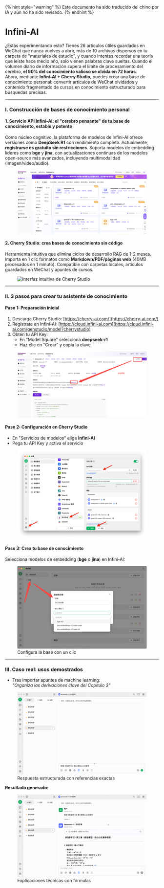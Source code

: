 
{% hint style="warning" %}
Este documento ha sido traducido del chino por IA y aún no ha sido revisado.
{% endhint %}

# Infini-AI

¿Estás experimentando esto? Tienes 26 artículos útiles guardados en WeChat que nunca vuelves a abrir, más de 10 archivos dispersos en tu carpeta de "materiales de estudio", y cuando intentas recordar una teoría que leíste hace medio año, solo vienen palabras clave sueltas. Cuando el volumen diario de información supera el límite de procesamiento del cerebro, **el 90% del conocimiento valioso se olvida en 72 horas**.\
Ahora, mediante **Infini-AI + Cherry Studio**, puedes crear una base de conocimiento personal: convertir artículos de WeChat olvidados y contenido fragmentado de cursos en conocimiento estructurado para búsquedas precisas.

---

### I. Construcción de bases de conocimiento personal

#### 1. Servicio API Infini-AI: el "cerebro pensante" de tu base de conocimiento, estable y potente
Como núcleo cognitivo, la plataforma de modelos de Infini-AI ofrece versiones como **DeepSeek R1** con rendimiento completo. Actualmente, **registrarse es gratuito sin restricciones**. Soporta modelos de embedding líderes como **bge** y **jina**, con actualizaciones continuas de los modelos open-source más avanzados, incluyendo multimodalidad (imagen/video/audio).

<figure><img src="../../.gitbook/assets/1280X1280 (1) (1).PNG" alt=""><figcaption></figcaption></figure>

#### 2. Cherry Studio: crea bases de conocimiento sin código
Herramienta intuitiva que elimina ciclos de desarrollo RAG de 1-2 meses. Importa en 1 clic formatos como **Markdown/PDF/páginas web** (40MB procesados en 1 minuto). Compatible con carpetas locales, artículos guardados en WeChat y apuntes de cursos.

<figure><img src="../../.gitbook/assets/zero-code.gif" alt="Interfaz intuitiva de Cherry Studio"><figcaption></figcaption></figure>

---

### II. 3 pasos para crear tu asistente de conocimiento

#### Paso 1: Preparación inicial
1. Descarga Cherry Studio: [https://cherry-ai.com/](https://cherry-ai.com/)  
2. Regístrate en Infini-AI: [https://cloud.infini-ai.com](https://cloud.infini-ai.com/genstudio/model?cherrystudio)  
3. Obtén tu API Key:
   - En "Model Square" selecciona **deepseek-r1**
   - Haz clic en "Crear" y copia la clave

<figure><img src="../../.gitbook/assets/output (1).png" alt="Obtención de API Key"><figcaption></figcaption></figure>

#### Paso 2: Configuración en Cherry Studio
- En "Servicios de modelos" elige **Infini-AI**
- Pega tu API Key y activa el servicio

<figure><img src="../../.gitbook/assets/1280X1280 (2) (1).png" alt="Configuración del servicio de modelos"><figcaption></figcaption></figure>

#### Paso 3: Crea tu base de conocimiento
Selecciona modelos de embedding (**bge** o **jina**) en Infini-AI:

<figure><img src="../../.gitbook/assets/1 (1).png" alt="Selección de modelos de embedding"><figcaption>Configura la base con un clic</figcaption></figure>

---

### III. Caso real: usos demostrados
- Tras importar apuntes de machine learning:  
  *"Organiza las derivaciones clave del Capítulo 3"*

<figure><img src="../../.gitbook/assets/6bbdbd0d-5db4-4440-b840-3bb3f422b831.gif" alt="Consulta de ejemplo"><figcaption>Respuesta estructurada con referencias exactas</figcaption></figure>

**Resultado generado:**

<figure><img src="../../.gitbook/assets/3.gif" alt="Resultado de derivaciones matemáticas"><figcaption>Explicaciones técnicas con fórmulas</figcaption></figure>